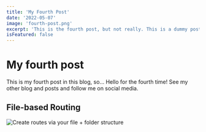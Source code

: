```yaml
---
title: 'My Fourth Post'
date: '2022-05-07'
image: 'fourth-post.png'
excerpt: 'This is the fourth post, but not really. This is a dummy post.'
isFeatured: false
---
```


# My fourth post

This is my fourth post in this blog, so... Hello for the fourth time!
See my other blog and posts and follow me on social media.

## File-based Routing

![Create routes via your file + folder structure](demo-image.png)
